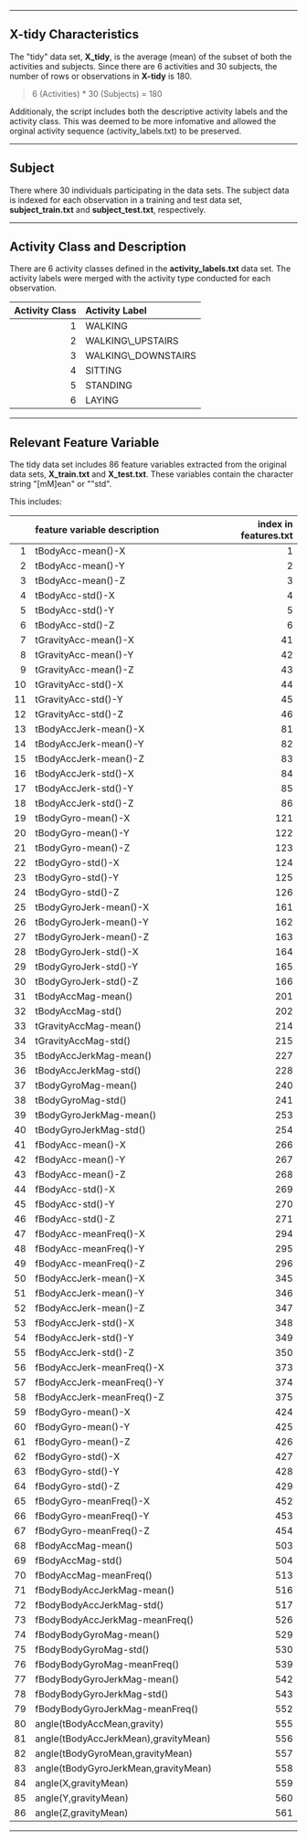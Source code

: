 ------------------------------------------------------------------------

X-tidy Characteristics
----------------------

The "tidy" data set, **X\_tidy**, is the average (mean) of the subset of
both the activities and subjects. Since there are 6 activities and 30
subjects, the number of rows or observations in **X-tidy** is 180.

> 6 (Activities) \* 30 (Subjects) = 180

Additionaly, the script includes both the descriptive activity labels
and the activity class. This was deemed to be more infomative and
allowed the orginal activity sequence (activity\_labels.txt) to be
preserved.

------------------------------------------------------------------------

Subject
-------

There where 30 individuals participating in the data sets. The subject
data is indexed for each observation in a training and test data set,
**subject\_train.txt** and **subject\_test.txt**, respectively.

------------------------------------------------------------------------

Activity Class and Description
------------------------------

There are 6 activity classes defined in the **activity\_labels.txt**
data set. The activity labels were merged with the activity type
conducted for each observation.

<table class="table table-striped" style="width: auto !important; ">
<thead>
<tr>
<th style="text-align:right;">
Activity Class
</th>
<th style="text-align:left;">
Activity Label
</th>
</tr>
</thead>
<tbody>
<tr>
<td style="text-align:right;">
1
</td>
<td style="text-align:left;">
WALKING
</td>
</tr>
<tr>
<td style="text-align:right;">
2
</td>
<td style="text-align:left;">
WALKING\_UPSTAIRS
</td>
</tr>
<tr>
<td style="text-align:right;">
3
</td>
<td style="text-align:left;">
WALKING\_DOWNSTAIRS
</td>
</tr>
<tr>
<td style="text-align:right;">
4
</td>
<td style="text-align:left;">
SITTING
</td>
</tr>
<tr>
<td style="text-align:right;">
5
</td>
<td style="text-align:left;">
STANDING
</td>
</tr>
<tr>
<td style="text-align:right;">
6
</td>
<td style="text-align:left;">
LAYING
</td>
</tr>
</tbody>
</table>

------------------------------------------------------------------------

Relevant Feature Variable
-------------------------

The tidy data set includes 86 feature variables extracted from the
original data sets, **X\_train.txt** and **X\_test.txt**. These
variables contain the character string "\[mM\]ean" or ""std".

This includes:

<table class="table table-striped" style="width: auto !important; ">
<thead>
<tr>
<th style="text-align:right;">
</th>
<th style="text-align:left;">
feature variable description
</th>
<th style="text-align:right;">
index in features.txt
</th>
</tr>
</thead>
<tbody>
<tr>
<td style="text-align:right;">
1
</td>
<td style="text-align:left;">
tBodyAcc-mean()-X
</td>
<td style="text-align:right;">
1
</td>
</tr>
<tr>
<td style="text-align:right;">
2
</td>
<td style="text-align:left;">
tBodyAcc-mean()-Y
</td>
<td style="text-align:right;">
2
</td>
</tr>
<tr>
<td style="text-align:right;">
3
</td>
<td style="text-align:left;">
tBodyAcc-mean()-Z
</td>
<td style="text-align:right;">
3
</td>
</tr>
<tr>
<td style="text-align:right;">
4
</td>
<td style="text-align:left;">
tBodyAcc-std()-X
</td>
<td style="text-align:right;">
4
</td>
</tr>
<tr>
<td style="text-align:right;">
5
</td>
<td style="text-align:left;">
tBodyAcc-std()-Y
</td>
<td style="text-align:right;">
5
</td>
</tr>
<tr>
<td style="text-align:right;">
6
</td>
<td style="text-align:left;">
tBodyAcc-std()-Z
</td>
<td style="text-align:right;">
6
</td>
</tr>
<tr>
<td style="text-align:right;">
7
</td>
<td style="text-align:left;">
tGravityAcc-mean()-X
</td>
<td style="text-align:right;">
41
</td>
</tr>
<tr>
<td style="text-align:right;">
8
</td>
<td style="text-align:left;">
tGravityAcc-mean()-Y
</td>
<td style="text-align:right;">
42
</td>
</tr>
<tr>
<td style="text-align:right;">
9
</td>
<td style="text-align:left;">
tGravityAcc-mean()-Z
</td>
<td style="text-align:right;">
43
</td>
</tr>
<tr>
<td style="text-align:right;">
10
</td>
<td style="text-align:left;">
tGravityAcc-std()-X
</td>
<td style="text-align:right;">
44
</td>
</tr>
<tr>
<td style="text-align:right;">
11
</td>
<td style="text-align:left;">
tGravityAcc-std()-Y
</td>
<td style="text-align:right;">
45
</td>
</tr>
<tr>
<td style="text-align:right;">
12
</td>
<td style="text-align:left;">
tGravityAcc-std()-Z
</td>
<td style="text-align:right;">
46
</td>
</tr>
<tr>
<td style="text-align:right;">
13
</td>
<td style="text-align:left;">
tBodyAccJerk-mean()-X
</td>
<td style="text-align:right;">
81
</td>
</tr>
<tr>
<td style="text-align:right;">
14
</td>
<td style="text-align:left;">
tBodyAccJerk-mean()-Y
</td>
<td style="text-align:right;">
82
</td>
</tr>
<tr>
<td style="text-align:right;">
15
</td>
<td style="text-align:left;">
tBodyAccJerk-mean()-Z
</td>
<td style="text-align:right;">
83
</td>
</tr>
<tr>
<td style="text-align:right;">
16
</td>
<td style="text-align:left;">
tBodyAccJerk-std()-X
</td>
<td style="text-align:right;">
84
</td>
</tr>
<tr>
<td style="text-align:right;">
17
</td>
<td style="text-align:left;">
tBodyAccJerk-std()-Y
</td>
<td style="text-align:right;">
85
</td>
</tr>
<tr>
<td style="text-align:right;">
18
</td>
<td style="text-align:left;">
tBodyAccJerk-std()-Z
</td>
<td style="text-align:right;">
86
</td>
</tr>
<tr>
<td style="text-align:right;">
19
</td>
<td style="text-align:left;">
tBodyGyro-mean()-X
</td>
<td style="text-align:right;">
121
</td>
</tr>
<tr>
<td style="text-align:right;">
20
</td>
<td style="text-align:left;">
tBodyGyro-mean()-Y
</td>
<td style="text-align:right;">
122
</td>
</tr>
<tr>
<td style="text-align:right;">
21
</td>
<td style="text-align:left;">
tBodyGyro-mean()-Z
</td>
<td style="text-align:right;">
123
</td>
</tr>
<tr>
<td style="text-align:right;">
22
</td>
<td style="text-align:left;">
tBodyGyro-std()-X
</td>
<td style="text-align:right;">
124
</td>
</tr>
<tr>
<td style="text-align:right;">
23
</td>
<td style="text-align:left;">
tBodyGyro-std()-Y
</td>
<td style="text-align:right;">
125
</td>
</tr>
<tr>
<td style="text-align:right;">
24
</td>
<td style="text-align:left;">
tBodyGyro-std()-Z
</td>
<td style="text-align:right;">
126
</td>
</tr>
<tr>
<td style="text-align:right;">
25
</td>
<td style="text-align:left;">
tBodyGyroJerk-mean()-X
</td>
<td style="text-align:right;">
161
</td>
</tr>
<tr>
<td style="text-align:right;">
26
</td>
<td style="text-align:left;">
tBodyGyroJerk-mean()-Y
</td>
<td style="text-align:right;">
162
</td>
</tr>
<tr>
<td style="text-align:right;">
27
</td>
<td style="text-align:left;">
tBodyGyroJerk-mean()-Z
</td>
<td style="text-align:right;">
163
</td>
</tr>
<tr>
<td style="text-align:right;">
28
</td>
<td style="text-align:left;">
tBodyGyroJerk-std()-X
</td>
<td style="text-align:right;">
164
</td>
</tr>
<tr>
<td style="text-align:right;">
29
</td>
<td style="text-align:left;">
tBodyGyroJerk-std()-Y
</td>
<td style="text-align:right;">
165
</td>
</tr>
<tr>
<td style="text-align:right;">
30
</td>
<td style="text-align:left;">
tBodyGyroJerk-std()-Z
</td>
<td style="text-align:right;">
166
</td>
</tr>
<tr>
<td style="text-align:right;">
31
</td>
<td style="text-align:left;">
tBodyAccMag-mean()
</td>
<td style="text-align:right;">
201
</td>
</tr>
<tr>
<td style="text-align:right;">
32
</td>
<td style="text-align:left;">
tBodyAccMag-std()
</td>
<td style="text-align:right;">
202
</td>
</tr>
<tr>
<td style="text-align:right;">
33
</td>
<td style="text-align:left;">
tGravityAccMag-mean()
</td>
<td style="text-align:right;">
214
</td>
</tr>
<tr>
<td style="text-align:right;">
34
</td>
<td style="text-align:left;">
tGravityAccMag-std()
</td>
<td style="text-align:right;">
215
</td>
</tr>
<tr>
<td style="text-align:right;">
35
</td>
<td style="text-align:left;">
tBodyAccJerkMag-mean()
</td>
<td style="text-align:right;">
227
</td>
</tr>
<tr>
<td style="text-align:right;">
36
</td>
<td style="text-align:left;">
tBodyAccJerkMag-std()
</td>
<td style="text-align:right;">
228
</td>
</tr>
<tr>
<td style="text-align:right;">
37
</td>
<td style="text-align:left;">
tBodyGyroMag-mean()
</td>
<td style="text-align:right;">
240
</td>
</tr>
<tr>
<td style="text-align:right;">
38
</td>
<td style="text-align:left;">
tBodyGyroMag-std()
</td>
<td style="text-align:right;">
241
</td>
</tr>
<tr>
<td style="text-align:right;">
39
</td>
<td style="text-align:left;">
tBodyGyroJerkMag-mean()
</td>
<td style="text-align:right;">
253
</td>
</tr>
<tr>
<td style="text-align:right;">
40
</td>
<td style="text-align:left;">
tBodyGyroJerkMag-std()
</td>
<td style="text-align:right;">
254
</td>
</tr>
<tr>
<td style="text-align:right;">
41
</td>
<td style="text-align:left;">
fBodyAcc-mean()-X
</td>
<td style="text-align:right;">
266
</td>
</tr>
<tr>
<td style="text-align:right;">
42
</td>
<td style="text-align:left;">
fBodyAcc-mean()-Y
</td>
<td style="text-align:right;">
267
</td>
</tr>
<tr>
<td style="text-align:right;">
43
</td>
<td style="text-align:left;">
fBodyAcc-mean()-Z
</td>
<td style="text-align:right;">
268
</td>
</tr>
<tr>
<td style="text-align:right;">
44
</td>
<td style="text-align:left;">
fBodyAcc-std()-X
</td>
<td style="text-align:right;">
269
</td>
</tr>
<tr>
<td style="text-align:right;">
45
</td>
<td style="text-align:left;">
fBodyAcc-std()-Y
</td>
<td style="text-align:right;">
270
</td>
</tr>
<tr>
<td style="text-align:right;">
46
</td>
<td style="text-align:left;">
fBodyAcc-std()-Z
</td>
<td style="text-align:right;">
271
</td>
</tr>
<tr>
<td style="text-align:right;">
47
</td>
<td style="text-align:left;">
fBodyAcc-meanFreq()-X
</td>
<td style="text-align:right;">
294
</td>
</tr>
<tr>
<td style="text-align:right;">
48
</td>
<td style="text-align:left;">
fBodyAcc-meanFreq()-Y
</td>
<td style="text-align:right;">
295
</td>
</tr>
<tr>
<td style="text-align:right;">
49
</td>
<td style="text-align:left;">
fBodyAcc-meanFreq()-Z
</td>
<td style="text-align:right;">
296
</td>
</tr>
<tr>
<td style="text-align:right;">
50
</td>
<td style="text-align:left;">
fBodyAccJerk-mean()-X
</td>
<td style="text-align:right;">
345
</td>
</tr>
<tr>
<td style="text-align:right;">
51
</td>
<td style="text-align:left;">
fBodyAccJerk-mean()-Y
</td>
<td style="text-align:right;">
346
</td>
</tr>
<tr>
<td style="text-align:right;">
52
</td>
<td style="text-align:left;">
fBodyAccJerk-mean()-Z
</td>
<td style="text-align:right;">
347
</td>
</tr>
<tr>
<td style="text-align:right;">
53
</td>
<td style="text-align:left;">
fBodyAccJerk-std()-X
</td>
<td style="text-align:right;">
348
</td>
</tr>
<tr>
<td style="text-align:right;">
54
</td>
<td style="text-align:left;">
fBodyAccJerk-std()-Y
</td>
<td style="text-align:right;">
349
</td>
</tr>
<tr>
<td style="text-align:right;">
55
</td>
<td style="text-align:left;">
fBodyAccJerk-std()-Z
</td>
<td style="text-align:right;">
350
</td>
</tr>
<tr>
<td style="text-align:right;">
56
</td>
<td style="text-align:left;">
fBodyAccJerk-meanFreq()-X
</td>
<td style="text-align:right;">
373
</td>
</tr>
<tr>
<td style="text-align:right;">
57
</td>
<td style="text-align:left;">
fBodyAccJerk-meanFreq()-Y
</td>
<td style="text-align:right;">
374
</td>
</tr>
<tr>
<td style="text-align:right;">
58
</td>
<td style="text-align:left;">
fBodyAccJerk-meanFreq()-Z
</td>
<td style="text-align:right;">
375
</td>
</tr>
<tr>
<td style="text-align:right;">
59
</td>
<td style="text-align:left;">
fBodyGyro-mean()-X
</td>
<td style="text-align:right;">
424
</td>
</tr>
<tr>
<td style="text-align:right;">
60
</td>
<td style="text-align:left;">
fBodyGyro-mean()-Y
</td>
<td style="text-align:right;">
425
</td>
</tr>
<tr>
<td style="text-align:right;">
61
</td>
<td style="text-align:left;">
fBodyGyro-mean()-Z
</td>
<td style="text-align:right;">
426
</td>
</tr>
<tr>
<td style="text-align:right;">
62
</td>
<td style="text-align:left;">
fBodyGyro-std()-X
</td>
<td style="text-align:right;">
427
</td>
</tr>
<tr>
<td style="text-align:right;">
63
</td>
<td style="text-align:left;">
fBodyGyro-std()-Y
</td>
<td style="text-align:right;">
428
</td>
</tr>
<tr>
<td style="text-align:right;">
64
</td>
<td style="text-align:left;">
fBodyGyro-std()-Z
</td>
<td style="text-align:right;">
429
</td>
</tr>
<tr>
<td style="text-align:right;">
65
</td>
<td style="text-align:left;">
fBodyGyro-meanFreq()-X
</td>
<td style="text-align:right;">
452
</td>
</tr>
<tr>
<td style="text-align:right;">
66
</td>
<td style="text-align:left;">
fBodyGyro-meanFreq()-Y
</td>
<td style="text-align:right;">
453
</td>
</tr>
<tr>
<td style="text-align:right;">
67
</td>
<td style="text-align:left;">
fBodyGyro-meanFreq()-Z
</td>
<td style="text-align:right;">
454
</td>
</tr>
<tr>
<td style="text-align:right;">
68
</td>
<td style="text-align:left;">
fBodyAccMag-mean()
</td>
<td style="text-align:right;">
503
</td>
</tr>
<tr>
<td style="text-align:right;">
69
</td>
<td style="text-align:left;">
fBodyAccMag-std()
</td>
<td style="text-align:right;">
504
</td>
</tr>
<tr>
<td style="text-align:right;">
70
</td>
<td style="text-align:left;">
fBodyAccMag-meanFreq()
</td>
<td style="text-align:right;">
513
</td>
</tr>
<tr>
<td style="text-align:right;">
71
</td>
<td style="text-align:left;">
fBodyBodyAccJerkMag-mean()
</td>
<td style="text-align:right;">
516
</td>
</tr>
<tr>
<td style="text-align:right;">
72
</td>
<td style="text-align:left;">
fBodyBodyAccJerkMag-std()
</td>
<td style="text-align:right;">
517
</td>
</tr>
<tr>
<td style="text-align:right;">
73
</td>
<td style="text-align:left;">
fBodyBodyAccJerkMag-meanFreq()
</td>
<td style="text-align:right;">
526
</td>
</tr>
<tr>
<td style="text-align:right;">
74
</td>
<td style="text-align:left;">
fBodyBodyGyroMag-mean()
</td>
<td style="text-align:right;">
529
</td>
</tr>
<tr>
<td style="text-align:right;">
75
</td>
<td style="text-align:left;">
fBodyBodyGyroMag-std()
</td>
<td style="text-align:right;">
530
</td>
</tr>
<tr>
<td style="text-align:right;">
76
</td>
<td style="text-align:left;">
fBodyBodyGyroMag-meanFreq()
</td>
<td style="text-align:right;">
539
</td>
</tr>
<tr>
<td style="text-align:right;">
77
</td>
<td style="text-align:left;">
fBodyBodyGyroJerkMag-mean()
</td>
<td style="text-align:right;">
542
</td>
</tr>
<tr>
<td style="text-align:right;">
78
</td>
<td style="text-align:left;">
fBodyBodyGyroJerkMag-std()
</td>
<td style="text-align:right;">
543
</td>
</tr>
<tr>
<td style="text-align:right;">
79
</td>
<td style="text-align:left;">
fBodyBodyGyroJerkMag-meanFreq()
</td>
<td style="text-align:right;">
552
</td>
</tr>
<tr>
<td style="text-align:right;">
80
</td>
<td style="text-align:left;">
angle(tBodyAccMean,gravity)
</td>
<td style="text-align:right;">
555
</td>
</tr>
<tr>
<td style="text-align:right;">
81
</td>
<td style="text-align:left;">
angle(tBodyAccJerkMean),gravityMean)
</td>
<td style="text-align:right;">
556
</td>
</tr>
<tr>
<td style="text-align:right;">
82
</td>
<td style="text-align:left;">
angle(tBodyGyroMean,gravityMean)
</td>
<td style="text-align:right;">
557
</td>
</tr>
<tr>
<td style="text-align:right;">
83
</td>
<td style="text-align:left;">
angle(tBodyGyroJerkMean,gravityMean)
</td>
<td style="text-align:right;">
558
</td>
</tr>
<tr>
<td style="text-align:right;">
84
</td>
<td style="text-align:left;">
angle(X,gravityMean)
</td>
<td style="text-align:right;">
559
</td>
</tr>
<tr>
<td style="text-align:right;">
85
</td>
<td style="text-align:left;">
angle(Y,gravityMean)
</td>
<td style="text-align:right;">
560
</td>
</tr>
<tr>
<td style="text-align:right;">
86
</td>
<td style="text-align:left;">
angle(Z,gravityMean)
</td>
<td style="text-align:right;">
561
</td>
</tr>
</tbody>
</table>

------------------------------------------------------------------------
